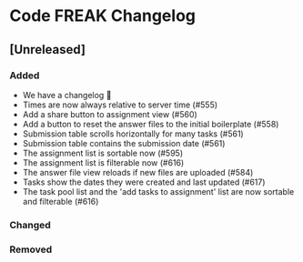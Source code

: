 # Code FREAK Changelog

## [Unreleased]
### Added
* We have a changelog :tada:
* Times are now always relative to server time (#555)
* Add a share button to assignment view (#560)
* Add a button to reset the answer files to the initial boilerplate (#558)
* Submission table scrolls horizontally for many tasks (#561)
* Submission table contains the submission date (#561)
* The assignment list is sortable now (#595)
* The assignment list is filterable now (#616)
* The answer file view reloads if new files are uploaded (#584)
* Tasks show the dates they were created and last updated (#617)
* The task pool list and the 'add tasks to assignment' list are now sortable and filterable (#616)

### Changed

### Removed
